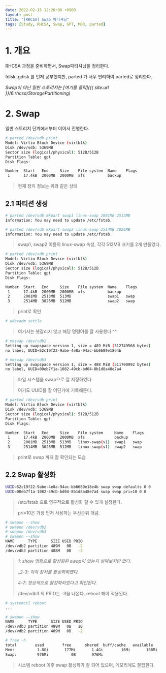 ```yaml
---
date: 2022-02-15 12:26:08 +0900
layout: post
title: "[RHCSA] Swap 파티셔닝"
tags: [Study, RHCSA, Swap, GPT, MBR, parted]
---
```



# 1. 개요

RHCSA 과정을 준비하면서, Swap파티셔닝을 정리한다.

fdisk, gdisk 를 먼저 공부했지만, parted 가 너무 편리하여 parted로 정리한다.



_Swap이 아닌 일반 스토리지는 [여기를 클릭]({{ site.url }}/6.rhcsa/StoragePartitioning)_



# 2. Swap

일반 스토리지 단계에서부터 이어서 진행한다.



```bash
# parted /dev/vdb print
Model: Virtio Block Device (virtblk)
Disk /dev/vdb: 5369MB
Sector size (logical/physical): 512B/512B
Partition Table: gpt
Disk Flags:

Number  Start   End     Size    File system  Name    Flags
 1      17.4kB  2000MB  2000MB  xfs          backup
```

> 현재 장치 정보는 위와 같은 상태



## 2.1 파티션 생성

```bash
# parted /dev/vdb mkpart swap1 linux-swap 2001MB 2513MB
Information: You may need to update /etc/fstab.

# parted /dev/vdb mkpart swap2 linux-swap 2514MB 3026MB
Information: You may need to update /etc/fstab.
```

> swap1, swap2 이름의 linux-swap 속성, 각각 512MB 크기를 2개 만들었다.



```bash
# parted /dev/vdb print                                  
Model: Virtio Block Device (virtblk)
Disk /dev/vdb: 5369MB
Sector size (logical/physical): 512B/512B
Partition Table: gpt
Disk Flags:

Number  Start   End     Size    File system  Name    Flags
 1      17.4kB  2000MB  2000MB  xfs          backup
 2      2001MB  2513MB  513MB                swap1   swap
 3      2514MB  3026MB  512MB                swap2   swap
```

> print로 확인



``` bash
# udevadm settle 
```

> 여기서는 헷갈리지 않고 해당 명령어를 잘 사용했다 ^^



```bash
# mkswap /dev/vdb2
Setting up swapspace version 1, size = 489 MiB (512749568 bytes)
no label, UUID=52c19f22-9abe-4e8a-94ac-bb6689e18e4b

# mkswap /dev/vdb3
Setting up swapspace version 1, size = 488 MiB (511700992 bytes)
no label, UUID=00eb7f1a-1082-49cb-bd04-8b1d8a48e7a4 
```

> 파일 시스템을 swap으로 잘 지정하였다.
>
> 여기도 UUID를 잘 어딘가에 기록해둔다.



```bash
# parted /dev/vdb print
Model: Virtio Block Device (virtblk)
Disk /dev/vdb: 5369MB
Sector size (logical/physical): 512B/512B
Partition Table: gpt
Disk Flags:

Number  Start   End     Size    File system     Name    Flags
 1      17.4kB  2000MB  2000MB  xfs             backup
 2      2001MB  2513MB  513MB   linux-swap(v1)  swap1   swap
 3      2514MB  3026MB  512MB   linux-swap(v1)  swap2   swap 
```

> print로 swap 까지 잘 확인되는 모습



## 2.2 Swap 활성화

```bash
UUID=52c19f22-9abe-4e8a-94ac-bb6689e18e4b swap swap defaults 0 0
UUID=00eb7f1a-1082-49cb-bd04-8b1d8a48e7a4 swap swap pri=10 0 0
```

> /etc/fstab 으로 영구적으로 활성화 할 수 있게 설정한다.
>
> pri=10은 가장 먼저 사용하는 우선순위 개념.



```bash
# swapon --show
# swapon /dev/vdb2
# swapon /dev/vdb3
# swapon --show
NAME      TYPE      SIZE USED PRIO
/dev/vdb2 partition 489M   0B   -2
/dev/vdb3 partition 488M   0B   -3
```

> _1: show 명령으로 활성화된 swap이 있는지 살펴보지만 없다._
>
> __2-3: 각각 장치를 활성화하였다._
>
> _4-7: 정상적으로 활성화되었다고 확인된다._
>
> /dev/vdb3 의 PRIO는 -3을 나온다. reboot 해야 적용된다.



```bash
# systemctl reboot
...

# swapon --show
NAME      TYPE      SIZE USED PRIO
/dev/vdb3 partition 488M   0B   10
/dev/vdb2 partition 489M   0B   -2

# free -h
total        used        free      shared  buff/cache   available
Mem:          1.8Gi       177Mi       1.4Gi        16Mi       188Mi       1.5Gi
Swap:         976Mi          0B       976Mi
```

> 시스템 reboot 이후 swap 활성화가 잘 되어 있으며, 메모리에도 잘잡힌다.
